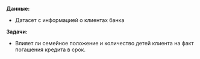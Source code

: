 **Данные:**
 - Датасет с информацией о клиентах банка

**Задачи:** 
 - Влияет ли семейное положение и количество детей клиента на факт погашения кредита в срок.
